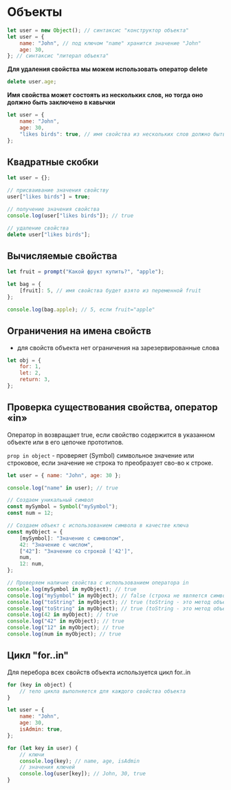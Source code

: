 # Объекты

```js
let user = new Object(); // синтаксис "конструктор объекта"
let user = {
    name: "John", // под ключом "name" хранится значение "John"
    age: 30,
}; // синтаксис "литерал объекта"
```

**Для удаления свойства мы можем использовать оператор delete**

```js
delete user.age;
```

**Имя свойства может состоять из нескольких слов, но тогда оно должно быть заключено в кавычки**

```js
let user = {
    name: "John",
    age: 30,
    "likes birds": true, // имя свойства из нескольких слов должно быть в кавычках
};
```

## Квадратные скобки

```js
let user = {};

// присваивание значения свойству
user["likes birds"] = true;

// получение значения свойства
console.log(user["likes birds"]); // true

// удаление свойства
delete user["likes birds"];
```

## Вычисляемые свойства

```js
let fruit = prompt("Какой фрукт купить?", "apple");

let bag = {
    [fruit]: 5, // имя свойства будет взято из переменной fruit
};

console.log(bag.apple); // 5, если fruit="apple"
```

## Ограничения на имена свойств

-   для свойств объекта нет ограничения на зарезервированные слова

```js
let obj = {
    for: 1,
    let: 2,
    return: 3,
};
```

## Проверка существования свойства, оператор «in»

Оператор in возвращает true, если свойство содержится в указанном объекте или в его цепочке прототипов.

`prop in object` - проверяет (Symbol) символьное значение или строковое, если значение не строка то преобразует сво-во к строке.

```js
let user = { name: "John", age: 30 };

console.log("name" in user); // true
```

```js
// Создаем уникальный символ
const mySymbol = Symbol("mySymbol");
const num = 12;

// Создаем объект с использованием символа в качестве ключа
const myObject = {
    [mySymbol]: "Значение с символом",
    42: "Значение с числом",
    ["42"]: "Значение со строкой ['42']",
    num,
    12: num,
};

// Проверяем наличие свойства с использованием оператора in
console.log(mySymbol in myObject); // true
console.log("mySymbol" in myObject); // false (строка не является символом)
console.log("toString" in myObject); // true (toString - это метод объекта)
console.log("toString" in myObject); // true (toString - это метод объекта)
console.log(42 in myObject); // true
console.log("42" in myObject); // true
console.log("12" in myObject); // true
console.log(num in myObject); // true
```

## Цикл "for..in"

Для перебора всех свойств объекта используется цикл for..in

```js
for (key in object) {
    // тело цикла выполняется для каждого свойства объекта
}
```

```js
let user = {
    name: "John",
    age: 30,
    isAdmin: true,
};

for (let key in user) {
    // ключи
    console.log(key); // name, age, isAdmin
    // значения ключей
    console.log(user[key]); // John, 30, true
}
```
